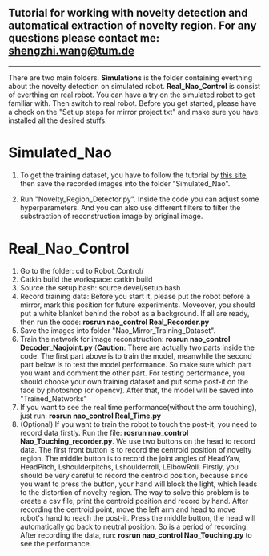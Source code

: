 Tutorial for working with novelty detection and automatical extraction of novelty region. For any questions please contact me: shengzhi.wang@tum.de
------
------
There are two main folders. **Simulations** is the folder containing everthing about the novelty detection on simulated robot. **Real_Nao_Control** is consist of everthing on real robot. You can have a try on the simulated robot to get familiar with. Then switch to real robot. Before you get started, please have a check on the "Set up steps for mirror project.txt" and make sure you have installed all the desired stuffs. 

# Simulated_Nao
1. To get the training dataset, you have to follow the tutorial by [this site](https://github.com/matejhof/nao-mirror-self-recog), then save the recorded images into the folder "Simulated_Nao". 

2. Run "Novelty_Region_Detector.py". Inside the code you can adjust some hyperparameters. And you can also use different filters to filter the substraction of reconstruction image by original image. 

# Real_Nao_Control
1. Go to the folder: cd to Robot_Control/
2. Catkin build the workspace: catkin build
3. Source the setup.bash: source devel/setup.bash
4. Record training data: Before you start it, please put the robot before a mirror, mark this position for future experiments. Moveover, you should put a white blanket behind the robot as a background. If all are ready, then run the code: **rosrun nao_control Real_Recorder.py**
5. Save the images into folder "Nao_Mirror_Training_Dataset". 
6. Train the network for image reconstruction: **rosrun nao_control Decoder_Naojoint.py** (**Caution**: There are actually two parts inside the code. The first part above is to train the model, meanwhile the second part below is to test the model performance. So make sure which part you want and comment the other part. For testing performance, you should choose your own training dataset and put some post-it on the face by photoshop (or opencv). After that, the model will be saved into "Trained_Networks"
7. If you want to see the real time performance(without the arm touching), just run: **rosrun nao_control Real_Time.py**
8. (Optional) If you want to train the robot to touch the post-it, you need to record data firstly. Run the file: **rosrun nao_control Nao_Touching_recorder.py**. We use two buttons on the head to record data. The first front button is to record the centroid position of novelty region. The middle button is to record the joint angles of HeadYaw, HeadPitch, Lshoulderpitchs, Lshoulderroll, LElbowRoll. Firstly, you should be very careful to record the centroid position, because since you want to press the button, your hand will block the light, which leads to the distortion of novelty region. The way to solve this problem is to create a csv file, print the centroid position and record by hand. After recording the centroid point, move the left arm and head to move robot's hand to reach the post-it. Press the middle button, the head will automatically go back to neutral position. So is a period of recording. After recording the data, run: **rosrun nao_control Nao_Touching.py** to see the performance.
	










